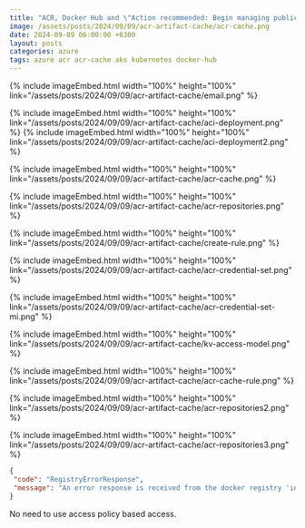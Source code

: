 ```yaml
---
title: "ACR, Docker Hub and \"Action recommended: Begin managing public content with Artifact Cache\""
image: /assets/posts/2024/09/09/acr-artifact-cache/acr-cache.png
date: 2024-09-09 06:00:00 +0300
layout: posts
categories: azure
tags: azure acr acr-cache aks kubernetes docker-hub
---
```


{% include imageEmbed.html width="100%" height="100%" link="/assets/posts/2024/09/09/acr-artifact-cache/email.png" %}

{% include imageEmbed.html width="100%" height="100%" link="/assets/posts/2024/09/09/acr-artifact-cache/aci-deployment.png" %}
{% include imageEmbed.html width="100%" height="100%" link="/assets/posts/2024/09/09/acr-artifact-cache/aci-deployment2.png" %}


{% include imageEmbed.html width="100%" height="100%" link="/assets/posts/2024/09/09/acr-artifact-cache/acr-cache.png" %}

{% include imageEmbed.html width="100%" height="100%" link="/assets/posts/2024/09/09/acr-artifact-cache/acr-repositories.png" %}

{% include imageEmbed.html width="100%" height="100%" link="/assets/posts/2024/09/09/acr-artifact-cache/create-rule.png" %}

{% include imageEmbed.html width="100%" height="100%" link="/assets/posts/2024/09/09/acr-artifact-cache/acr-credential-set.png" %}

{% include imageEmbed.html width="100%" height="100%" link="/assets/posts/2024/09/09/acr-artifact-cache/acr-credential-set-mi.png" %}

{% include imageEmbed.html width="100%" height="100%" link="/assets/posts/2024/09/09/acr-artifact-cache/kv-access-model.png" %}

{% include imageEmbed.html width="100%" height="100%" link="/assets/posts/2024/09/09/acr-artifact-cache/acr-cache-rule.png" %}

{% include imageEmbed.html width="100%" height="100%" link="/assets/posts/2024/09/09/acr-artifact-cache/acr-repositories2.png" %}

{% include imageEmbed.html width="100%" height="100%" link="/assets/posts/2024/09/09/acr-artifact-cache/acr-repositories3.png" %}


```json
{
 "code": "RegistryErrorResponse",
 "message": "An error response is received from the docker registry 'index.docker.io'. Please retry later."
}
```


No need to use access policy based access.

<!--
https://learn.microsoft.com/en-us/azure/container-registry/container-registry-artifact-cache
https://learn.microsoft.com/en-us/azure/container-registry/troubleshoot-artifact-cache#cached-images-dont-appear-in-a-live-repository
-->
